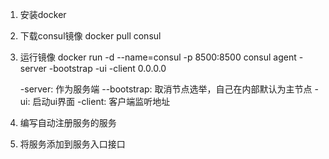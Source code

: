 
1. 安装docker

2. 下载consul镜像
docker pull consul

3. 运行镜像
docker run -d --name=consul -p 8500:8500 consul agent -server -bootstrap -ui -client 0.0.0.0

    -server: 作为服务端
    --bootstrap: 取消节点选举，自己在内部默认为主节点
    -ui: 启动ui界面
    -client: 客户端监听地址

4. 编写自动注册服务的服务

5. 将服务添加到服务入口接口